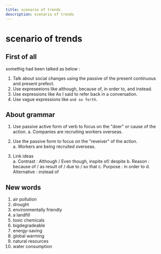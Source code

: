 ```yaml
---
title: scenario of trends
description: scenario of trends
---
```


# scenario of trends

## First of all

somethig had been talked as below :

1. Talk about social changes using the passive of the present continuous and present prefect.
2. Use expreseeions like although, because of, in order to, and instead.
3. Use expressions like As I said to refer back in a conversation.
4. Use vague expressions like `and so forth`.

## About grammar

1. Use passive active form of verb to focus on the "doer" or cause of the action.
    a. Companies are recruiting workers overseas.

2. Use the passive form to focus on the "reveiver" of the action.  
    a. Workers are being recruited overseas.

3. Link ideas  
    a. Contrast : Although / Even though, inspite of/ despite
    b. Reason : because of / as result of / due to / so that
    c. Purpose : in order to
    d. Alternative : instead of

## New words

1. air pollution
2. drought
3. environmentally friendly
4. a landfill
5. toxic chemicals
6. bigdegradeable
7. energy-saving
8. global warming
9. natural resources
10. water consumption
